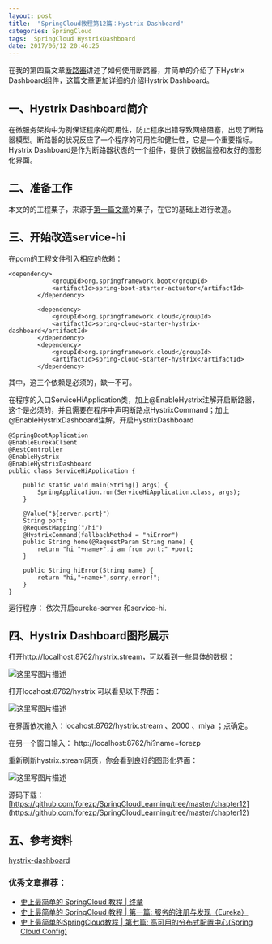 ```yaml
---
layout: post
title:  "SpringCloud教程第12篇：Hystrix Dashboard"
categories: SpringCloud
tags:  SpringCloud HystrixDashboard
date: 2017/06/12 20:46:25
---
```





在我的第四篇文章[断路器](http://blog.csdn.net/forezp/article/details/69934399)讲述了如何使用断路器，并简单的介绍了下Hystrix Dashboard组件，这篇文章更加详细的介绍Hystrix Dashboard。

<!--more-->

## 一、Hystrix Dashboard简介

在微服务架构中为例保证程序的可用性，防止程序出错导致网络阻塞，出现了断路器模型。断路器的状况反应了一个程序的可用性和健壮性，它是一个重要指标。Hystrix Dashboard是作为断路器状态的一个组件，提供了数据监控和友好的图形化界面。

## 二、准备工作

本文的的工程栗子，来源于[第一篇文章](http://blog.csdn.net/forezp/article/details/69696915)的栗子，在它的基础上进行改造。


## 三、开始改造service-hi

在pom的工程文件引入相应的依赖：

```
<dependency>
			<groupId>org.springframework.boot</groupId>
			<artifactId>spring-boot-starter-actuator</artifactId>
		</dependency>

		<dependency>
			<groupId>org.springframework.cloud</groupId>
			<artifactId>spring-cloud-starter-hystrix-dashboard</artifactId>
		</dependency>
		<dependency>
			<groupId>org.springframework.cloud</groupId>
			<artifactId>spring-cloud-starter-hystrix</artifactId>
		</dependency>
```

其中，这三个依赖是必须的，缺一不可。

在程序的入口ServiceHiApplication类，加上@EnableHystrix注解开启断路器，这个是必须的，并且需要在程序中声明断路点HystrixCommand；加上@EnableHystrixDashboard注解，开启HystrixDashboard

```
@SpringBootApplication
@EnableEurekaClient
@RestController
@EnableHystrix
@EnableHystrixDashboard
public class ServiceHiApplication {

	public static void main(String[] args) {
		SpringApplication.run(ServiceHiApplication.class, args);
	}

	@Value("${server.port}")
	String port;
	@RequestMapping("/hi")
	@HystrixCommand(fallbackMethod = "hiError")
	public String home(@RequestParam String name) {
		return "hi "+name+",i am from port:" +port;
	}

	public String hiError(String name) {
		return "hi,"+name+",sorry,error!";
	}
}

```

运行程序： 依次开启eureka-server 和service-hi.


## 四、Hystrix Dashboard图形展示
打开http://localhost:8762/hystrix.stream，可以看到一些具体的数据：

![这里写图片描述](http://img.blog.csdn.net/20170416111909110?watermark/2/text/aHR0cDovL2Jsb2cuY3Nkbi5uZXQvZm9yZXpw/font/5a6L5L2T/fontsize/400/fill/I0JBQkFCMA==/dissolve/70/gravity/SouthEast)


打开locahost:8762/hystrix 可以看见以下界面：

![这里写图片描述](http://img.blog.csdn.net/20170416110739541?watermark/2/text/aHR0cDovL2Jsb2cuY3Nkbi5uZXQvZm9yZXpw/font/5a6L5L2T/fontsize/400/fill/I0JBQkFCMA==/dissolve/70/gravity/SouthEast)

在界面依次输入：locahost:8762/hystrix.stream 、2000 、miya
；点确定。

在另一个窗口输入： http://localhost:8762/hi?name=forezp

重新刷新hystrix.stream网页，你会看到良好的图形化界面：

![这里写图片描述](http://img.blog.csdn.net/20170416111243262?watermark/2/text/aHR0cDovL2Jsb2cuY3Nkbi5uZXQvZm9yZXpw/font/5a6L5L2T/fontsize/400/fill/I0JBQkFCMA==/dissolve/70/gravity/SouthEast)

源码下载：
[https://github.com/forezp/SpringCloudLearning/tree/master/chapter12](https://github.com/forezp/SpringCloudLearning/tree/master/chapter12)



## 五、参考资料
[hystrix-dashboard](https://github.com/Netflix/Hystrix/tree/master/hystrix-dashboard)


### 优秀文章推荐：
* [史上最简单的 SpringCloud 教程 | 终章](http://blog.csdn.net/forezp/article/details/70148833)
* [史上最简单的 SpringCloud 教程 | 第一篇: 服务的注册与发现（Eureka）](http://blog.csdn.net/forezp/article/details/69696915)
* [史上最简单的SpringCloud教程 | 第七篇: 高可用的分布式配置中心(Spring Cloud Config)](http://blog.csdn.net/forezp/article/details/70037513)

